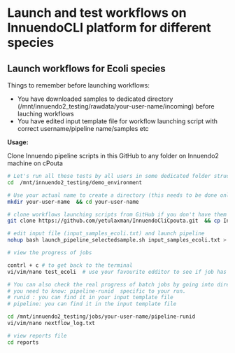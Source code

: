 
# Launch and test workflows on InnuendoCLI platform for different species

## Launch workflows for Ecoli species

Things to remember before launching workflows:

- You have downloaded samples to dedicated directory (/mnt/innuendo2_testing/rawdata/your-user-name/incoming) before lauching workflows
- You have edited input template file for workflow launching script with correct username/pipeline name/samples etc


**Usage:**

Clone Innuendo pipeline scripts in this GitHub to any folder on Innuendo2 machine on cPouta  

```bash
# Let's run all these tests by all users in some dedicated folder structure
cd  /mnt/innuendo2_testing/demo_environment 

# Use your actual name to create a directory (this needs to be done only once) and use this folder for launching your jobs
mkdir your-user-name  && cd your-user-name 

# clone workflows launching scripts from GitHub if you don't have them already
git clone https://github.com/yetulaxman/InnuendoCliCpouta.git  && cp InnuendoCliCpouta/* .

# edit input file (input_samples_ecoli.txt) and launch pipeline
nohup bash launch_pipeline_selectedsample.sh input_samples_ecoli.txt > test_ecoli &

# view the progress of jobs

contrl + c # to get back to the terminal
vi/vim/nano test_ecoli  # use your favourite edditor to see if job has started

# You can also check the real progress of batch jobs by going into directory where job is running
# you need to know: pipeline-runid  specific to your run.
# runid : you can find it in your input template file
# pipeline: you can find it in the input template file

cd /mnt/innuendo2_testing/jobs/your-user-name/pipeline-runid 
vi/vim/nano nextflow_log.txt

# view reports file 
cd reports
